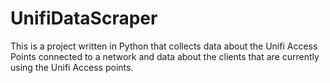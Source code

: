 # UnifiDataScraper
This is a project written in Python that collects data about the Unifi Access Points connected to a network and data about the clients that are currently using the Unifi Access points.
